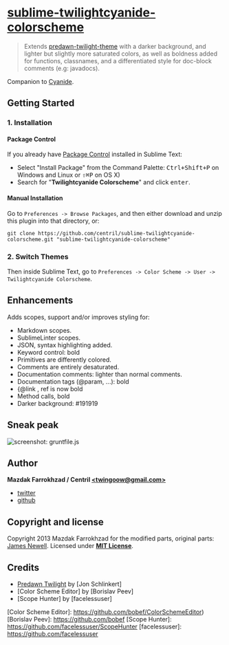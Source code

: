 # [sublime-twilightcyanide-colorscheme]

> Extends [predawn-twilight-theme] with a darker background, and lighter but slightly
> more saturated colors, as well as boldness added for functions, classnames,
> and a differentiated style for doc-block comments (e.g: javadocs).

Companion to [Cyanide].

## Getting Started

### 1. Installation

#### Package Control

If you already have [Package Control] installed in Sublime Text:

* Select "Install Package" from the Command Palette: <kbd>Ctrl+Shift+P</kbd> on Windows and Linux or <kbd>⇧⌘P</kbd> on OS X)
* Search for "**Twilightcyanide Colorscheme**" and click <kbd>enter</kbd>.

#### Manual Installation

Go to `Preferences -> Browse Packages`, and then either download and unzip this plugin into that directory, or:

```shell
git clone https://github.com/centril/sublime-twilightcyanide-colorscheme.git "sublime-twilightcyanide-colorscheme"
```

### 2. Switch Themes

Then inside Sublime Text, go to `Preferences -> Color Scheme -> User -> Twilightcyanide Colorscheme`.

## Enhancements

Adds scopes, support and/or improves styling for:

* Markdown scopes.
* SublimeLinter scopes.
* JSON, syntax highlighting added.
* Keyword control: bold
* Primitives are differently colored.
* Comments are entirely desaturated.
* Documentation comments: lighter than normal comments.
* Documentation tags (@param, ...): bold
* {@link <ref>, ref is now bold
* Method calls, bold
* Darker background: #191919

## Sneak peak

![screenshot: gruntfile.js]

## Author

**Mazdak Farrokhzad / Centril [&lt;twingoow@gmail.com&gt;]**

+ [twitter]
+ [github]

## Copyright and license

Copyright 2013 Mazdak Farrokhzad for the modified parts, original parts: [James Newell]. Licensed under **[MIT License]**.

## Credits

+ [Predawn Twilight][predawn-twilight-theme] by [Jon Schlinkert]
+ [Color Scheme Editor] by [Borislav Peev]
+ [Scope Hunter] by [facelessuser]

<!-- references -->

[sublime-twilightcyanide-colorscheme]: https://github.com/centril/sublime-twilightcyanide-colorscheme
[predawn-twilight-theme]: https://github.com/jrnewell/predawn-twilight-theme
[Cyanide]: https://github.com/lefoy/cyanide-theme
[Package Control]: http://wbond.net/sublime_packages/package_control/

[screenshot: gruntfile.js]: https://github.com/Centril/sublime-twilight-colorscheme/blob/screenshots/gruntfile.js.png?raw=true "A gruntfile.js file."

[twitter]: http://twitter.com/CenoRIX
[github]: http://github.com/centril
[&lt;twingoow@gmail.com&gt;]: mailto:twingoow@gmail.com

[MIT License]: LICENSE.md

[James Newell]: https://github.com/jrnewell
[Color Scheme Editor]: https://github.com/bobef/ColorSchemeEditor)
[Borislav Peev]: https://github.com/bobef
[Scope Hunter]: https://github.com/facelessuser/ScopeHunter
[facelessuser]: https://github.com/facelessuser

<!-- references -->
